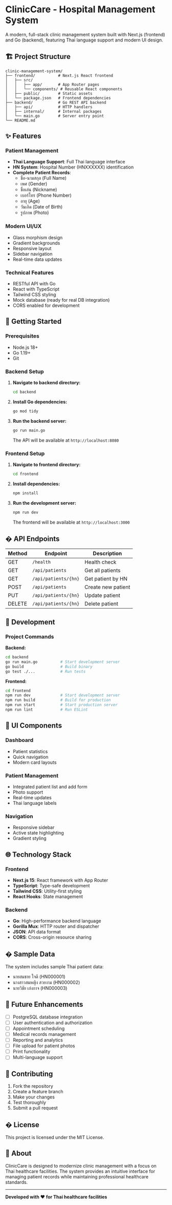 # ClinicCare - Hospital Management System

A modern, full-stack clinic management system built with Next.js (frontend) and Go (backend), featuring Thai language support and modern UI design.

## 🏗️ Project Structure

```
clinic-management-system/
├── frontend/          # Next.js React frontend
│   ├── src/
│   │   ├── app/       # App Router pages
│   │   └── components/ # Reusable React components
│   ├── public/        # Static assets
│   └── package.json   # Frontend dependencies
├── backend/           # Go REST API backend
│   ├── api/           # HTTP handlers
│   ├── internal/      # Internal packages
│   └── main.go        # Server entry point
└── README.md
```

## ✨ Features

### Patient Management
- **Thai Language Support**: Full Thai language interface
- **HN System**: Hospital Number (HNXXXXXX) identification
- **Complete Patient Records**:
  - ชื่อ-นามสกุล (Full Name)
  - เพศ (Gender)
  - ชื่อเล่น (Nickname)
  - เบอร์โทร (Phone Number)
  - อายุ (Age)
  - วันเกิด (Date of Birth)
  - รูปภาพ (Photo)

### Modern UI/UX
- Glass morphism design
- Gradient backgrounds
- Responsive layout
- Sidebar navigation
- Real-time data updates

### Technical Features
- RESTful API with Go
- React with TypeScript
- Tailwind CSS styling
- Mock database (ready for real DB integration)
- CORS enabled for development

## 🚀 Getting Started

### Prerequisites
- Node.js 18+ 
- Go 1.19+
- Git

### Backend Setup

1. **Navigate to backend directory:**
   ```bash
   cd backend
   ```

2. **Install Go dependencies:**
   ```bash
   go mod tidy
   ```

3. **Run the backend server:**
   ```bash
   go run main.go
   ```

   The API will be available at `http://localhost:8080`

### Frontend Setup

1. **Navigate to frontend directory:**
   ```bash
   cd frontend
   ```

2. **Install dependencies:**
   ```bash
   npm install
   ```

3. **Run the development server:**
   ```bash
   npm run dev
   ```

   The frontend will be available at `http://localhost:3000`

## � API Endpoints

| Method | Endpoint | Description |
|--------|----------|-------------|
| GET | `/health` | Health check |
| GET | `/api/patients` | Get all patients |
| GET | `/api/patients/{hn}` | Get patient by HN |
| POST | `/api/patients` | Create new patient |
| PUT | `/api/patients/{hn}` | Update patient |
| DELETE | `/api/patients/{hn}` | Delete patient |

## 🔧 Development

### Project Commands

**Backend:**
```bash
cd backend
go run main.go          # Start development server
go build                # Build binary
go test ./...           # Run tests
```

**Frontend:**
```bash
cd frontend
npm run dev             # Start development server
npm run build           # Build for production
npm run start           # Start production server
npm run lint            # Run ESLint
```

## 🎨 UI Components

### Dashboard
- Patient statistics
- Quick navigation
- Modern card layouts

### Patient Management
- Integrated patient list and add form
- Photo support
- Real-time updates
- Thai language labels

### Navigation
- Responsive sidebar
- Active state highlighting
- Gradient styling

## 🌐 Technology Stack

### Frontend
- **Next.js 15**: React framework with App Router
- **TypeScript**: Type-safe development
- **Tailwind CSS**: Utility-first styling
- **React Hooks**: State management

### Backend
- **Go**: High-performance backend language
- **Gorilla Mux**: HTTP router and dispatcher
- **JSON**: API data format
- **CORS**: Cross-origin resource sharing

## � Sample Data

The system includes sample Thai patient data:
- นายสมชาย ใจดี (HN000001)
- นางสาวสมหญิง สวยงาม (HN000002)
- นายวิชัย เก่งกาจ (HN000003)

## 🔮 Future Enhancements

- [ ] PostgreSQL database integration
- [ ] User authentication and authorization
- [ ] Appointment scheduling
- [ ] Medical records management
- [ ] Reporting and analytics
- [ ] File upload for patient photos
- [ ] Print functionality
- [ ] Multi-language support

## 🤝 Contributing

1. Fork the repository
2. Create a feature branch
3. Make your changes
4. Test thoroughly
5. Submit a pull request

## � License

This project is licensed under the MIT License.

## 🏥 About

ClinicCare is designed to modernize clinic management with a focus on Thai healthcare facilities. The system provides an intuitive interface for managing patient records while maintaining professional healthcare standards.

---

**Developed with ❤️ for Thai healthcare facilities**
